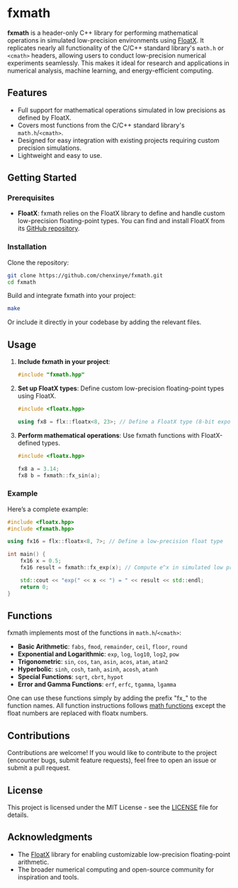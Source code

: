 # fxmath

**fxmath** is a header-only C++ library for performing mathematical operations in simulated low-precision environments using [FloatX](https://github.com/oprecomp/FloatX). It replicates nearly all functionality of the C/C++ standard library's `math.h` or `<cmath>` headers, allowing users to conduct low-precision numerical experiments seamlessly. This makes it ideal for research and applications in numerical analysis, machine learning, and energy-efficient computing.

## Features

- Full support for mathematical operations simulated in low precisions as defined by FloatX.
- Covers most functions from the C/C++ standard library's `math.h`/`<cmath>`.
- Designed for easy integration with existing projects requiring custom precision simulations.
- Lightweight and easy to use.

## Getting Started

### Prerequisites

- **FloatX**: fxmath relies on the FloatX library to define and handle custom low-precision floating-point types. You can find and install FloatX from its [GitHub repository](https://github.com/oprecomp/FloatX).

### Installation

Clone the repository:
```bash
git clone https://github.com/chenxinye/fxmath.git
cd fxmath
```

Build and integrate fxmath into your project:
```bash
make
```

Or include it directly in your codebase by adding the relevant files.

## Usage

1. **Include fxmath in your project**:
   ```cpp
   #include "fxmath.hpp"
   ```

2. **Set up FloatX types**:
   Define custom low-precision floating-point types using FloatX.
   ```cpp
   #include <floatx.hpp>

   using fx8 = flx::floatx<8, 23>; // Define a FloatX type (8-bit exponent, 23-bit mantissa)
   ```

3. **Perform mathematical operations**:
   Use fxmath functions with FloatX-defined types.
   ```cpp
   #include <floatx.hpp>

   fx8 a = 3.14;
   fx8 b = fxmath::fx_sin(a);
   ```

### Example

Here’s a complete example:
```cpp
#include <floatx.hpp>
#include <fxmath.hpp>

using fx16 = flx::floatx<8, 7>; // Define a low-precision float type

int main() {
    fx16 x = 0.5;
    fx16 result = fxmath::fx_exp(x); // Compute e^x in simulated low precision

    std::cout << "exp(" << x << ") = " << result << std::endl;
    return 0;
}
```

## Functions

fxmath implements most of the functions in `math.h`/`<cmath>`:

- **Basic Arithmetic**: `fabs`, `fmod`, `remainder`, `ceil`, `floor`, `round`
- **Exponential and Logarithmic**: `exp`, `log`, `log10`, `log2`, `pow`
- **Trigonometric**: `sin`, `cos`, `tan`, `asin`, `acos`, `atan`, `atan2`
- **Hyperbolic**: `sinh`, `cosh`, `tanh`, `asinh`, `acosh`, `atanh`
- **Special Functions**: `sqrt`, `cbrt`, `hypot`
- **Error and Gamma Functions**: `erf`, `erfc`, `tgamma`, `lgamma`

One can use these functions simply by adding the prefix "fx_" to the function names.
All function instructions follows [math functions](https://en.cppreference.com/w/cpp/header/cmath) except the float numbers are replaced with floatx numbers. 

## Contributions

Contributions are welcome! If you would like to contribute to the project (encounter bugs, submit feature requests), feel free to open an issue or submit a pull request.

## License

This project is licensed under the MIT License - see the [LICENSE](LICENSE) file for details.

## Acknowledgments

- The [FloatX](https://github.com/oprecomp/FloatX) library for enabling customizable low-precision floating-point arithmetic.
- The broader numerical computing and open-source community for inspiration and tools.
